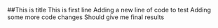 ##This is title
This is first line
Adding a new line of code to test
Adding some more code changes
Should give me final results
